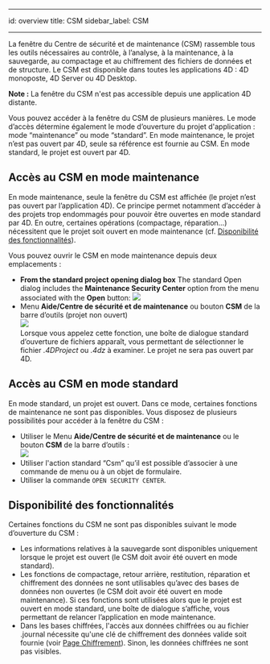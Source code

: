 - - -
id: overview title: CSM sidebar_label: CSM
- - -

La fenêtre du Centre de sécurité et de maintenance (CSM) rassemble tous les outils nécessaires au contrôle, à l’analyse, à la maintenance, à la sauvegarde, au compactage et au chiffrement des fichiers de données et de structure. Le CSM est disponible dans toutes les applications 4D : 4D monoposte, 4D Server ou 4D Desktop.

**Note :** La fenêtre du CSM n'est pas accessible depuis une application 4D distante.

Vous pouvez accéder à la fenêtre du CSM de plusieurs manières. Le mode d’accès détermine également le mode d’ouverture du projet d'application : mode “maintenance” ou mode “standard”. En mode maintenance, le projet n’est pas ouvert par 4D, seule sa référence est fournie au CSM. En mode standard, le projet est ouvert par 4D.


## Accès au CSM en mode maintenance

En mode maintenance, seule la fenêtre du CSM est affichée (le projet n’est pas ouvert par l’application 4D). Ce principe permet notamment d’accéder à des projets trop endommagés pour pouvoir être ouvertes en mode standard par 4D. En outre, certaines opérations (compactage, réparation...) nécessitent que le projet soit ouvert en mode maintenance (cf. [Disponibilité des fonctionnalités](#feature-availability)).

Vous pouvez ouvrir le CSM en mode maintenance depuis deux emplacements :

- **From the standard project opening dialog box** The standard Open dialog includes the **Maintenance Security Center** option from the menu associated with the **Open** button: ![](../assets/en/MSC/MSC_standardOpen.png)
- Menu **Aide/Centre de sécurité et de maintenance** ou bouton **CSM** de la barre d’outils (projet non ouvert)  
  ![](../assets/en/MSC/mscicon.png)   
  Lorsque vous appelez cette fonction, une boîte de dialogue standard d’ouverture de fichiers apparaît, vous permettant de sélectionner le fichier *.4DProject* ou *.4dz* à examiner. Le projet ne sera pas ouvert par 4D.

## Accès au CSM en mode standard

En mode standard, un projet est ouvert. Dans ce mode, certaines fonctions de maintenance ne sont pas disponibles. Vous disposez de plusieurs possibilités pour accéder à la fenêtre du CSM :

- Utiliser le Menu **Aide/Centre de sécurité et de maintenance** ou le bouton **CSM** de la barre d’outils :  
  ![](../assets/en/MSC/mscicon.png)
- Utiliser l'action standard “Csm” qu’il est possible d’associer à une commande de menu ou à un objet de formulaire.
- Utiliser la commande `OPEN SECURITY CENTER`.

## Disponibilité des fonctionnalités

Certaines fonctions du CSM ne sont pas disponibles suivant le mode d’ouverture du CSM :

- Les informations relatives à la sauvegarde sont disponibles uniquement lorsque le projet est ouvert (le CSM doit avoir été ouvert en mode standard).
- Les fonctions de compactage, retour arrière, restitution, réparation et chiffrement des données ne sont utilisables qu’avec des bases de données non ouvertes (le CSM doit avoir été ouvert en mode maintenance). Si ces fonctions sont utilisées alors que le projet est ouvert en mode standard, une boîte de dialogue s’affiche, vous permettant de relancer l’application en mode maintenance.
- Dans les bases chiffrées, l'accès aux données chiffrées ou au fichier .journal nécessite qu'une clé de chiffrement des données valide soit fournie (voir [Page Chiffrement](encrypt.md)). Sinon, les données chiffrées ne sont pas visibles. 
